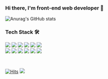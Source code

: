 <h3>Hi there, I'm front-end web developer 👋</h3>

![Anurag's GitHub stats](https://github-readme-stats.vercel.app/api?username=Jaehyeokk&show_icons=true&theme=vue-dark)

<h3>Tech Stack 🛠</h3>

<p>
  <img src="https://img.shields.io/badge/HTML-E34F26?style=flat-square&logo=html5&logoColor=white" /> 
  <img src="https://img.shields.io/badge/CSS-1572B6?style=flat-square&logo=css3&logoColor=white" /> 
  <img src="https://img.shields.io/badge/JavaScript-323330?style=flat-square&logo=javascript&logoColor=F7DF1E" /> 
  <img src="https://img.shields.io/badge/jQuery-0769AD?style=flat-square&logo=jquery&logoColor=white" /> 
  <img src="https://img.shields.io/badge/Vue.js-35495E?style=flat-square&logo=vuedotjs&logoColor=4FC08D" /> 
  <img src="https://img.shields.io/badge/Nuxt-black?style=flat-square&logo=nuxt.js&logoColor=white" /> 
  <br />
  <img src="https://img.shields.io/badge/Node.js-339933?style=flat-square&logo=nodedotjs&logoColor=white" /> 
  <img src="https://img.shields.io/badge/npm-CB3837?style=flat-square&logo=npm&logoColor=white" /> 
  <img src="https://img.shields.io/badge/Yarn-2C8EBB?style=flat-square&logo=yarn&logoColor=white" /> 
  <img src="https://img.shields.io/badge/Git-F05032?style=flat-square&logo=git&logoColor=white" /> 
  <img src="https://img.shields.io/badge/GitHub-100000?style=flat-square&logo=github&logoColor=white" /> 
  <img src="https://img.shields.io/badge/Bitbucket-330F63?style=flat-square&logo=bitbucket&logoColor=white" /> 
  
</p>

<br />

[![Hits](https://hits.seeyoufarm.com/api/count/incr/badge.svg?url=https%3A%2F%2Fgithub.com%2FJaehyeokk&count_bg=%23006FBE&title_bg=%23004170&icon=&icon_color=%23FFFFFF&title=VISIT&edge_flat=false)](https://hits.seeyoufarm.com)
<a href="https://jaehyeokk.github.io" target="_blank"><img src="https://img.shields.io/static/v1?label&message=Tech Blog&color=blue" /></a>

